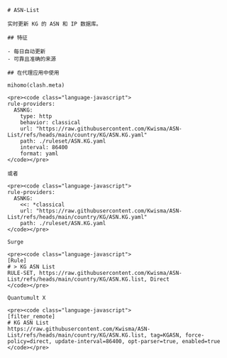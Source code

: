 
    # ASN-List
    
    实时更新 KG 的 ASN 和 IP 数据库。
    
    ## 特征
    
    - 每日自动更新
    - 可靠且准确的来源
    
    ## 在代理应用中使用
    
    mihomo(clash.meta)
   
    <pre><code class="language-javascript">
    rule-providers:
      ASNKG:
        type: http
        behavior: classical
        url: "https://raw.githubusercontent.com/Kwisma/ASN-List/refs/heads/main/country/KG/ASN.KG.yaml"
        path: ./ruleset/ASN.KG.yaml
        interval: 86400
        format: yaml
    </code></pre>

    或者

    <pre><code class="language-javascript">
    rule-providers:
      ASNKG:
        <<: *classical
        url: "https://raw.githubusercontent.com/Kwisma/ASN-List/refs/heads/main/country/KG/ASN.KG.yaml"
        path: ./ruleset/ASN.KG.yaml
    </code></pre>
    
    Surge
    
    <pre><code class="language-javascript">
    [Rule]
    # > KG ASN List
    RULE-SET, https://raw.githubusercontent.com/Kwisma/ASN-List/refs/heads/main/country/KG/ASN.KG.list, Direct
    </code></pre>
    
    Quantumult X
    
    <pre><code class="language-javascript">
    [filter_remote]
    # KG ASN List
    https://raw.githubusercontent.com/Kwisma/ASN-List/refs/heads/main/country/KG/ASN.KG.list, tag=KGASN, force-policy=direct, update-interval=86400, opt-parser=true, enabled=true
    </code></pre>
    